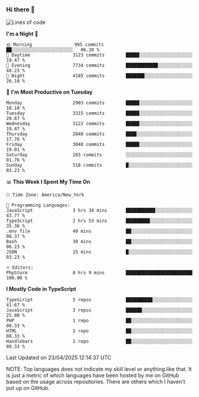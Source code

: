 ### Hi there 👋

<!--
**LynxJinxxy/LynxJinxxy** is a ✨ _special_ ✨ repository because its `README.md` (this file) appears on your GitHub profile.

Here are some ideas to get you started:

- 🔭 I’m currently working on ...
- 🌱 I’m currently learning ...
- 👯 I’m looking to collaborate on ...
- 🤔 I’m looking for help with ...
- 💬 Ask me about ...
- 📫 How to reach me: ...
- 😄 Pronouns: ...
- ⚡ Fun fact: ...
-->

<!--START_SECTION:waka-->
![Lines of code](https://img.shields.io/badge/From%20Hello%20World%20I%27ve%20Written-24.7%20million%20lines%20of%20code-blue)

**I'm a Night 🦉** 

```text
🌞 Morning                995 commits         ██░░░░░░░░░░░░░░░░░░░░░░░   06.20 % 
🌆 Daytime                3123 commits        █████░░░░░░░░░░░░░░░░░░░░   19.47 % 
🌃 Evening                7734 commits        ████████████░░░░░░░░░░░░░   48.23 % 
🌙 Night                  4185 commits        ███████░░░░░░░░░░░░░░░░░░   26.10 % 
```
📅 **I'm Most Productive on Tuesday** 

```text
Monday                   2903 commits        █████░░░░░░░░░░░░░░░░░░░░   18.10 % 
Tuesday                  3315 commits        █████░░░░░░░░░░░░░░░░░░░░   20.67 % 
Wednesday                3122 commits        █████░░░░░░░░░░░░░░░░░░░░   19.47 % 
Thursday                 2848 commits        ████░░░░░░░░░░░░░░░░░░░░░   17.76 % 
Friday                   3048 commits        █████░░░░░░░░░░░░░░░░░░░░   19.01 % 
Saturday                 283 commits         ░░░░░░░░░░░░░░░░░░░░░░░░░   01.76 % 
Sunday                   518 commits         █░░░░░░░░░░░░░░░░░░░░░░░░   03.23 % 
```


📊 **This Week I Spent My Time On** 

```text
🕑︎ Time Zone: America/New_York

💬 Programming Languages: 
JavaScript               3 hrs 34 mins       ███████████░░░░░░░░░░░░░░   43.77 % 
TypeScript               2 hrs 53 mins       █████████░░░░░░░░░░░░░░░░   35.36 % 
.env file                40 mins             ██░░░░░░░░░░░░░░░░░░░░░░░   08.37 % 
Bash                     30 mins             ██░░░░░░░░░░░░░░░░░░░░░░░   06.23 % 
JSON                     15 mins             █░░░░░░░░░░░░░░░░░░░░░░░░   03.23 % 

🔥 Editors: 
PhpStorm                 8 hrs 9 mins        █████████████████████████   100.00 % 
```

**I Mostly Code in TypeScript** 

```text
TypeScript               5 repos             ██████████░░░░░░░░░░░░░░░   41.67 % 
JavaScript               3 repos             ██████░░░░░░░░░░░░░░░░░░░   25.00 % 
PHP                      1 repo              ██░░░░░░░░░░░░░░░░░░░░░░░   08.33 % 
HTML                     1 repo              ██░░░░░░░░░░░░░░░░░░░░░░░   08.33 % 
Handlebars               1 repo              ██░░░░░░░░░░░░░░░░░░░░░░░   08.33 % 
```




 Last Updated on 23/04/2025 12:14:37 UTC
<!--END_SECTION:waka-->
NOTE: Top languages does not indicate my skill level or anything like that. It is just a metric of which languages have been hosted by me on GitHub based on the usage across repositories. There are others which I haven't put up on GitHub.
